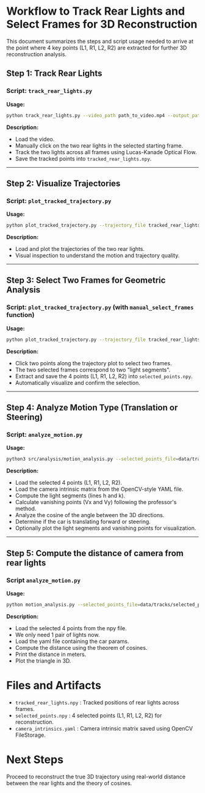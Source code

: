 # Workflow to Track Rear Lights and Select Frames for 3D Reconstruction

This document summarizes the steps and script usage needed to arrive at the point where 4 key points (L1, R1, L2, R2) are extracted for further 3D reconstruction analysis.

## Step 1: Track Rear Lights

### Script: `track_rear_lights.py`

**Usage:**
```bash
python track_rear_lights.py --video_path path_to_video.mp4 --output_path tracked_rear_lights.npy --start_frame 0 --display True
```

**Description:**
- Load the video.
- Manually click on the two rear lights in the selected starting frame.
- Track the two lights across all frames using Lucas-Kanade Optical Flow.
- Save the tracked points into `tracked_rear_lights.npy`.

---

## Step 2: Visualize Trajectories

### Script: `plot_tracked_trajectory.py`

**Usage:**
```bash
python plot_tracked_trajectory.py --trajectory_file tracked_rear_lights.npy
```

**Description:**
- Load and plot the trajectories of the two rear lights.
- Visual inspection to understand the motion and trajectory quality.

---

## Step 3: Select Two Frames for Geometric Analysis

### Script: `plot_tracked_trajectory.py` (with `manual_select_frames` function)

**Usage:**
```bash
python plot_tracked_trajectory.py --trajectory_file tracked_rear_lights.npy --output_file selected_points.npy
```

**Description:**
- Click two points along the trajectory plot to select two frames.
- The two selected frames correspond to two "light segments".
- Extract and save the 4 points (L1, R1, L2, R2) into `selected_points.npy`.
- Automatically visualize and confirm the selection.

---

## Step 4: Analyze Motion Type (Translation or Steering)

### Script: `analyze_motion.py`

**Usage:**
```bash
python3 src/analysis/motion_analysis.py --selected_points_file=data/tracks/selected_points.npy -K=config/camera_intrinsics.yaml analyze_motion
```

**Description:**
- Load the selected 4 points (L1, R1, L2, R2).
- Load the camera intrinsic matrix from the OpenCV-style YAML file.
- Compute the light segments (lines h and k).
- Calculate vanishing points (Vx and Vy) following the professor's method.
- Analyze the cosine of the angle between the 3D directions.
- Determine if the car is translating forward or steering.
- Optionally plot the light segments and vanishing points for visualization.

---

## Step 5: Compute the distance of camera from rear lights

### Script `analyze_motion.py`

**Usage:**
```bash
python motion_analysis.py --selected_points_file=data/tracks/selected_points.npy --K_file=config/camera_intrinsics.yaml --car_params_file=config/black_audi_a3_sportback.yaml camera_to_plane_distance
```

**Description:**
- Load the selected 4 points from the npy file.
- We only need 1 pair of lights now.
- Load the yaml file containing the car params.
- Compute the distance using the theorem of cosines.
- Print the distance in meters.
- Plot the triangle in 3D.

# Files and Artifacts

- `tracked_rear_lights.npy` : Tracked positions of rear lights across frames.
- `selected_points.npy` : 4 selected points (L1, R1, L2, R2) for reconstruction.
- `camera_intrinsics.yaml` : Camera intrinsic matrix saved using OpenCV FileStorage.

# Next Steps

Proceed to reconstruct the true 3D trajectory using real-world distance between the rear lights and the theory of cosines.
